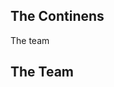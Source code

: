The Continens
-----------------------------------------------------------------------------------------------------------------------------------------------------------------------------------
The team







The Team
------------------------------------------------------------------------------------------------------------------------------------------------------------------------------------
